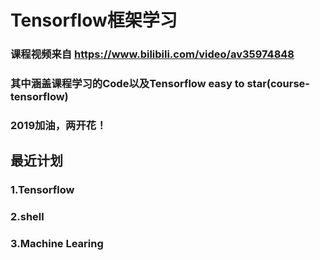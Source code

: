 # Tensorflow框架学习
### 课程视频来自 https://www.bilibili.com/video/av35974848
### 其中涵盖课程学习的Code以及Tensorflow easy to star(course-tensorflow)
### 2019加油，两开花！

## 最近计划
### 1.Tensorflow
### 2.shell
### 3.Machine Learing
